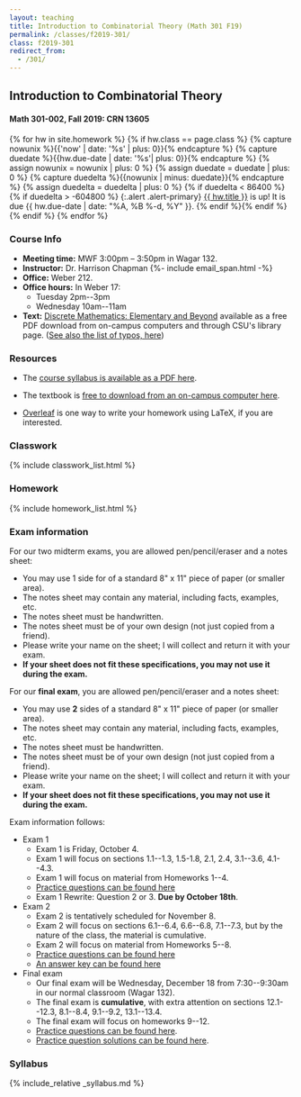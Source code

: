 ```yaml
---
layout: teaching
title: Introduction to Combinatorial Theory (Math 301 F19)
permalink: /classes/f2019-301/
class: f2019-301
redirect_from:
  - /301/
---
```


## Introduction to Combinatorial Theory
#### Math 301-002, Fall 2019: CRN 13605

{% for hw in site.homework %}
{% if hw.class == page.class %}
{% capture nowunix %}{{'now' | date: '%s' | plus: 0}}{% endcapture %}
{% capture duedate %}{{hw.due-date | date: '%s'| plus: 0}}{% endcapture %}
{% assign nowunix = nowunix | plus: 0 %}
{% assign duedate = duedate | plus: 0 %}
{% capture duedelta %}{{nowunix | minus: duedate}}{% endcapture %}
{% assign duedelta = duedelta | plus: 0 %}
{% if duedelta < 86400 %}{% if duedelta > -604800 %}
{:.alert .alert-primary}
<a class="alert-link" href="{{ hw.url }}">{{ hw.title }}</a> is up!
It is due {{ hw.due-date | date: "%A, %B %-d, %Y" }}.
{% endif %}{% endif %}{% endif %}
{% endfor %}

### Course Info
+ **Meeting time:** MWF 3:00pm &ndash; 3:50pm in Wagar 132.
+ **Instructor:** Dr. Harrison Chapman {%- include email_span.html -%}
+ **Office:** Weber 212.
+ **Office hours:** In Weber 17:
    + Tuesday 2pm--3pm
    + Wednesday 10am--11am
+ **Text:** [Discrete Mathematics: Elementary and Beyond](https://link.springer.com/10.1007/b97469) available as a free PDF download from on-campus computers and through CSU's library page. ([See also the list of typos, here](https://www.math.colostate.edu/~adams/teaching/TyposMath301.pdf))

### Resources

+   The [course syllabus is available as a PDF
    here](chapman_301_f19_syllabus.pdf).

+   The textbook is [free to download from an on-campus computer
    here](https://link.springer.com/10.1007/b97469).

+   [Overleaf](https://www.overleaf.com/) is one way to write your homework using LaTeX,
    if you are interested.
    
### Classwork

{% include classwork_list.html %}
  
### Homework

{% include homework_list.html %}

### Exam information

For our two midterm exams, you are allowed pen/pencil/eraser and a notes sheet:

+  You may use 1 side for of a standard 8" x 11" piece of paper (or smaller area).
+  The notes sheet may contain any material, including facts, examples, etc.
+  The notes sheet must be handwritten.
+  The notes sheet must be of your own design (not just copied from a friend).
+  Please write your name on the sheet; I will collect and return it with your exam.
+  **If your sheet does not fit these specifications, you may not use it during the exam.**

For our **final exam**, you are allowed pen/pencil/eraser and a notes sheet:

+  You may use **2** sides of a standard 8" x 11" piece of paper (or smaller area).
+  The notes sheet may contain any material, including facts, examples, etc.
+  The notes sheet must be handwritten.
+  The notes sheet must be of your own design (not just copied from a friend).
+  Please write your name on the sheet; I will collect and return it with your exam.
+  **If your sheet does not fit these specifications, you may not use it during the exam.**

Exam information follows:

+   Exam 1
    +  Exam 1 is Friday, October 4.
    +  Exam 1 will focus on sections 1.1--1.3, 1.5-1.8, 2.1, 2.4, 3.1--3.6, 4.1--4.3.
    +  Exam 1 will focus on material from Homeworks 1--4.
    +  [Practice questions can be found here](exams/exam1_practice.pdf)
    +  Exam 1 Rewrite: Question 2 or 3. **Due by October 18th**.
+   Exam 2
    +  Exam 2 is tentatively scheduled for November 8.
    +  Exam 2 will focus on sections 6.1--6.4, 6.6--6.8, 7.1--7.3, but by the nature of the class, the material is cumulative.
    +  Exam 2 will focus on material from Homeworks 5--8.
    +  [Practice questions can be found here](exams/exam2_practice.pdf)
    +  [An answer key can be found here](exams/exam2_practice_solns.pdf)
+   Final exam
    + Our final exam will be Wednesday, December 18 from 7:30--9:30am in our normal classroom (Wagar 132).
    + The final exam is **cumulative**, with extra attention on sections
      12.1--12.3, 8.1--8.4, 9.1--9.2, 13.1--13.4.
    + The final exam will focus on homeworks 9--12.
    + [Practice questions can be found here](exams/final_exam_practice.pdf).
    + [Practice question solutions can be found here](exams/final_exam_practice_solns.pdf).

### Syllabus

{% include_relative _syllabus.md %}
